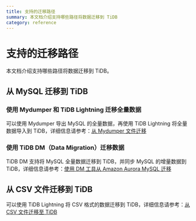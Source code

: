 ```yaml
---
title: 支持的迁移路径
summary: 本文档介绍支持哪些路径将数据迁移到 TiDB
category: reference
---
```


# 支持的迁移路径

本文档介绍支持哪些路径将数据迁移到 TiDB。

## 从 MySQL 迁移到 TiDB

### 使用 Mydumper 和 TiDB Lightning 迁移全量数据

可以使用 Mydumper 导出 MySQL 的全量数据，再使用 TiDB Lightning 将全量数据导入到 TiDB，详细信息请参考：[从 Mydumper 文件迁移](/migrate-from-mysql-mydumper-files.md)

### 使用 TiDB DM（Data Migration）迁移数据

TiDB DM 支持将 MySQL 全量数据迁移到 TiDB，并同步 MySQL 的增量数据到 TiDB，详细信息请参考：[使用 DM 工具从 Amazon Aurora MySQL 迁移](/migrate-from-aurora-mysql-database.md)

## 从 CSV 文件迁移到 TiDB

可以使用 TiDB Lightning 将 CSV 格式的数据迁移到 TiDB，详细信息请参考：[从 CSV 文件迁移至 TiDB](/tidb-lightning/migrate-from-csv-using-tidb-lightning.md)
